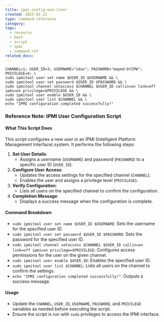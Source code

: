 ```yaml
---
title: ipmi-config-one-liner
created: 2025-01-22
type: command-reference
category: 
tags:
  - resource
  - bash
  - script
  - ipmi
  - command-ref
related_docs:
---
```

```shell
CHANNEL=1; USER_ID=3; USERNAME="idas"; PASSWORD="moped-bY2PW"; PRIVILEGE=4; \
sudo ipmitool user set name $USER_ID $USERNAME && \
sudo ipmitool user set password $USER_ID $PASSWORD && \
sudo ipmitool channel setaccess $CHANNEL $USER_ID callin=on link=off ipmi=on privilege=$PRIVILEGE && \
sudo ipmitool user enable $USER_ID && \
sudo ipmitool user list $CHANNEL && \
echo "IPMI configuration completed successfully!"
```


### Reference Note: IPMI User Configuration Script

#### **What This Script Does**

This script configures a new user in an IPMI (Intelligent Platform Management Interface) system. It performs the following steps:

1. **Set User Details**:
    - Assigns a username (`USERNAME`) and password (`PASSWORD`) to a specific user ID (`USER_ID`).
2. **Configure User Access**:
    - Updates the access settings for the specified channel (`CHANNEL`).
    - Enables the user and assigns a privilege level (`PRIVILEGE`).
3. **Verify Configuration**:
    - Lists all users on the specified channel to confirm the configuration.
4. **Completion Message**:
    - Displays a success message when the configuration is complete.

#### **Command Breakdown**

- `sudo ipmitool user set name $USER_ID $USERNAME`: Sets the username for the specified user ID.
- `sudo ipmitool user set password $USER_ID $PASSWORD`: Sets the password for the specified user ID.
- `sudo ipmitool channel setaccess $CHANNEL $USER_ID callin=on link=off ipmi=on privilege=$PRIVILEGE`: Configures access permissions for the user on the given channel.
- `sudo ipmitool user enable $USER_ID`: Enables the specified user ID.
- `sudo ipmitool user list $CHANNEL`: Lists all users on the channel to confirm the settings.
- `echo "IPMI configuration completed successfully!"`: Outputs a success message.

#### **Usage**

- Update the `CHANNEL`, `USER_ID`, `USERNAME`, `PASSWORD`, and `PRIVILEGE` variables as needed before executing the script.
- Ensure the script is run with `sudo` privileges to access the IPMI interface.
